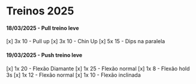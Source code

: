 # Treinos 2025

#### 18/03/2025 - Pull treino leve

[x] 3x 10 - Pull up
[x] 3x 10 - Chin Up
[x] 5x 15 - Dips na paralela


#### 19/03/2025 - Push treino leve

[x] 1x 20 - Flexão Diamante
[x] 1x 25 - Flexão normal
[x] 1x 8 - Flexão hold 3s
[x] 1x 12 - Flexão normal
[x] 1x 10 - Flexão inclinada



